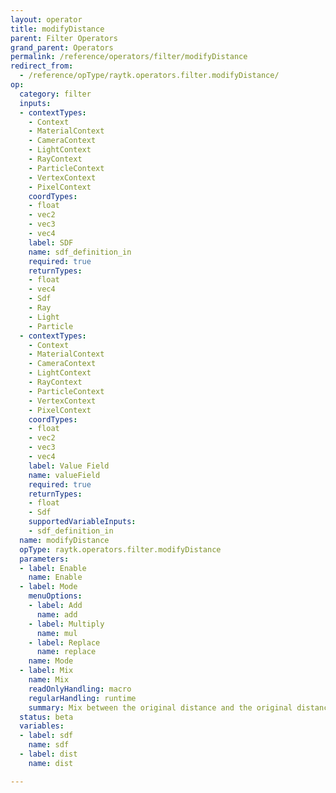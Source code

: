 ```yaml
---
layout: operator
title: modifyDistance
parent: Filter Operators
grand_parent: Operators
permalink: /reference/operators/filter/modifyDistance
redirect_from:
  - /reference/opType/raytk.operators.filter.modifyDistance/
op:
  category: filter
  inputs:
  - contextTypes:
    - Context
    - MaterialContext
    - CameraContext
    - LightContext
    - RayContext
    - ParticleContext
    - VertexContext
    - PixelContext
    coordTypes:
    - float
    - vec2
    - vec3
    - vec4
    label: SDF
    name: sdf_definition_in
    required: true
    returnTypes:
    - float
    - vec4
    - Sdf
    - Ray
    - Light
    - Particle
  - contextTypes:
    - Context
    - MaterialContext
    - CameraContext
    - LightContext
    - RayContext
    - ParticleContext
    - VertexContext
    - PixelContext
    coordTypes:
    - float
    - vec2
    - vec3
    - vec4
    label: Value Field
    name: valueField
    required: true
    returnTypes:
    - float
    - Sdf
    supportedVariableInputs:
    - sdf_definition_in
  name: modifyDistance
  opType: raytk.operators.filter.modifyDistance
  parameters:
  - label: Enable
    name: Enable
  - label: Mode
    menuOptions:
    - label: Add
      name: add
    - label: Multiply
      name: mul
    - label: Replace
      name: replace
    name: Mode
  - label: Mix
    name: Mix
    readOnlyHandling: macro
    regularHandling: runtime
    summary: Mix between the original distance and the original distance.
  status: beta
  variables:
  - label: sdf
    name: sdf
  - label: dist
    name: dist

---
```

